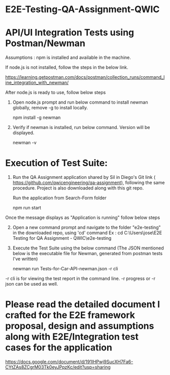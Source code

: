 # E2E-Testing-QA-Assignment-QWIC

# API/UI Integration Tests using Postman/Newman

Assumptions : npm is installed and available in the machine. 

If node.js is not installed, follow the steps in the below link.
 
https://learning.getpostman.com/docs/postman/collection_runs/command_line_integration_with_newman/

After node.js is ready to use, follow below steps

1. Open node.js prompt and run below command to install newman globally, remove -g to install locally. 

   npm install -g newman

2. Verify if newman is installed, run below command. Version will be displayed. 

   newman -v 

# Execution of Test Suite: 

1. Run the QA Assignment application shared by Sil in Diego's Git link (
https://github.com/qwicengineering/qa-assignment), following the same procedure. Project is also downloaded along with this git repo.


   Run the application from Search-Form folder

   npm run start 

Once the message displays as "Application is running" follow below steps

2. Open a new command prompt and navigate to the folder "e2e-testing" in the downloaded repo, using 'cd' command
 Ex : cd C:\Users\jose\E2E Testing for QA Assignment - QWIC\e2e-testing
 
3. Execute the Test Suite using the below command (The JSON mentioned below is the executable file for Newman, generated from postman tests I've written) 

   newman run Tests-for-Car-API-newman.json -r cli 

-r cli is for viewing the test report in the command line. -r progress or -r json can be used as well. 

# Please read the detailed document I crafted for the E2E framework proposal, design and assumptions along with E2E/Integration test cases for the application 

https://docs.google.com/document/d/191IHPwj9SucXH7Fa6-CYtZAs8ZCgrM03Tk0eyJPpzKc/edit?usp=sharing 
